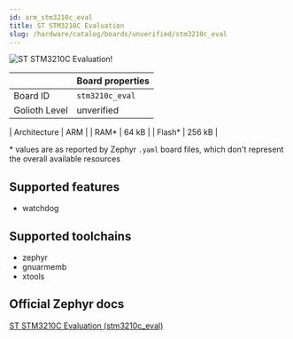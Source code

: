 ```yaml
---
id: arm_stm3210c_eval
title: ST STM3210C Evaluation
slug: /hardware/catalog/boards/unverified/stm3210c_eval
---
```


[//]: # (This is an auto-generated file, do not edit! Changes to it will be lost upon re-generation)

![ST STM3210C Evaluation!](/img/boards/arm/stm3210c_eval.jpg "ST STM3210C Evaluation")

|                | Board properties     |
| -------------  | -------------------- |
| Board ID       | `stm3210c_eval` |
| Golioth Level  | unverified       |

| Architecture   | ARM |
| RAM*           | 64 kB |
| Flash*         | 256 kB |

\* values are as reported by Zephyr `.yaml` board files, which don't represent the overall available resources



## Supported features

* watchdog

## Supported toolchains

* zephyr
* gnuarmemb
* xtools

## Official Zephyr docs

[ST STM3210C Evaluation (stm3210c_eval)](https://docs.zephyrproject.org/latest/boards/arm/stm3210c_eval/doc/index.html)
